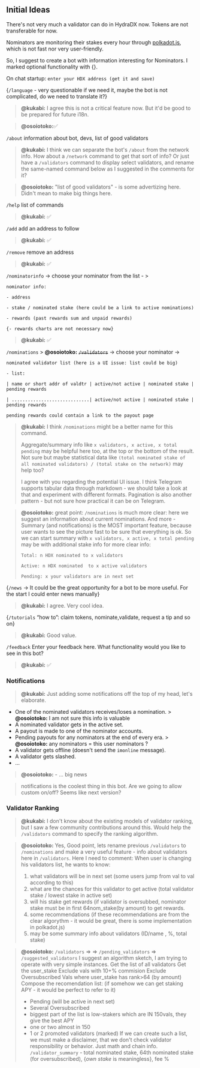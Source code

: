 ## Initial Ideas

There's not very much a validator can do in HydraDX now. Tokens are not transferable for now.

Nominators are monitoring their stakes every hour through [polkadot.js](https://polkadot.js.org/apps/?rpc=wss%3A%2F%2Frpc-01.snakenet.hydradx.io#), which is not fast nor very user-friendly.

So, I suggest to create a bot with information interesting for Nominators.
I marked optional functionality with {}.

On chat startup: `enter your HDX address (get it and save)`

{`/language` - very questionable if we need it, maybe the bot is not complicated, do we need to translate it?}

> **@kukabi:** I agree this is not a critical feature now. But it'd be good to be prepared for future i18n.

> **@osoiotoko:**✅

`/about` information about bot, devs, list of good validators

> **@kukabi:** I think we can separate the bot's `/about` from the network info. How about a `/network` command to get that sort of info? Or just have a `/validators` command to display select validators, and rename the same-named command below as I suggested in the comments for it?

> **@osoiotoko:** "list of good validators" - is some advertizing here. Didn't mean to make big things here. 

`/help` list of commands

> **@kukabi:** ✅

`/add` add an address to follow

> **@kukabi:** ✅

`/remove` remove an address 

> **@kukabi:** ✅

`/nominatorinfo` -> choose your nominator from the list - >

    nominator info:
     
    - address
     
    - stake / nominated stake (here could be a link to active nominations)

    - rewards (past rewards sum and unpaid rewards)
    
    {- rewards charts are not necessary now} 
    
> **@kukabi:** ✅

`/nominations` > **@osoiotoko:** ~~`/validators`~~ -> choose your nominator ->
	
    nominated validator list (here is a UI issue: list could be big)
    
    - list:
    
    | name or short addr of valdtr | active/not active | nominated stake | pending rewards
	
	| .............................| active/not active | nominated stake | pending rewards
	
	pending rewards could contain a link to the payout page

> **@kukabi:** I think `/nominations` might be a better name for this command.
> 
> Aggregate/summary info like `x validators, x active, x total pending` may be helpful here too, at the top or the bottom of the result. Not sure but maybe statistical data like `(total nominated stake of all nominated validators) / (total stake on the network)` may help too?
>
> I agree with you regarding the potential UI issue. I think Telegram supports tabular data through markdown - we should take a look at that and experiment with different formats. Pagination is also another pattern - but not sure how practical it can be on Telegram.

> **@osoiotoko:** great point: `/nominations` is much more clear: here we suggest an information about current nominations. 
> And more - Summary (and notifications) is the MOST important feature, because user wants to see the picture fast to be sure that everything is ok.
> So we can start summary with `x validators, x active, x total pending` 
> may be with additional stake info for more clear info:
> 
> `Total: n HDX nominated to x validators` 
> 
> `Active: n HDX nominated  to x active validators`
> 
> `Pending: x your validators are in next set`

{`/news` -> It could be the great opportunity for a bot to be more useful. For the start I could enter news manually}

> **@kukabi:** I agree. Very cool idea.

{`/tutorials` “how to”: claim tokens, nominate,validate, request a tip and so on}

> **@kukabi:** Good value.

`/feedback` Enter your feedback here. What functionality would you like to see in this bot?

> **@kukabi:** ✅

### Notifications

> **@kukabi:** Just adding some notifications off the top of my head, let's elaborate.

- One of the nominated validators receives/loses a nomination. > **@osoiotoko:** I am not sure this info is valuable
- A nominated validator gets in the active set. 
- A payout is made to one of the nominator accounts.
- Pending payouts for any nominators at the end of every era. > **@osoiotoko:** any nominators = this user nominators ?
- A validator gets offline (doesn't send the `imonline` message).
- A validator gets slashed.
- ...

> **@osoiotoko:** - ... big news

> notifications is the coolest thing in this bot. Are we going to allow custom on/off? Seems like next version?

### Validator Ranking

> **@kukabi:** I don't know about the existing models of validator ranking, but I saw a few community contributions around this. Would help the `/validators` command to specify the ranking algorithm.

> **@osoiotoko:** Yes, Good point, lets rename previous `/validators` to `/nominations` 
> and make a very useful feature - info about validators here in `/validators`.
> Here I need to comment:
> When user is changing his validators list, he wants to know: 
> 1. what validators will be in next set (some users jump from val to val according to this)
> 2. what are the chances for this validator to get active (total validator stake / lowest stake in active set)
> 3. will his stake get rewards (if validator is oversubbed, nominator stake must be in first 64nom_stake(by amount) to get rewards.
> 4. some recommendations (if these recommendations are from the clear algorythm - it would be great, there is some implementation in polkadot.js)
> 5. may be some summary info about validators (ID/name , %, total stake)

> **@osoiotoko:**
> `/validators` =>
> => `/pending_validators`
> => `/suggested_validators` 
> I suggest an algorithm sketch, I am trying to operate with very simple instances.
> Get the list of all validators
> Get the user_stake
> Exclude vals with 10+% commision 
> Exclude Oversubscribed Vals where user_stake has rank>64 (by amount)
> Compose the recomendation list: (if somehow we can get staking APY - it would be perfect to refer to it)
> - Pending (will be active in next set)
> - Several Oversubscribed 
> - biggest part of the list is low-stakers which are IN 150vals, they give the best APY
> - one or two almost in 150
> - 1 or 2 promoted validators (marked) 
> If we can create such a list, we must make a disclaimer, that we don't check validator responsibility or behavior. Just math and chain info.
> `/validator_summary` - total nominated stake, 64th nominated stake (for oversubscribed), {*own stake* is meaningless}, fee %
> 
